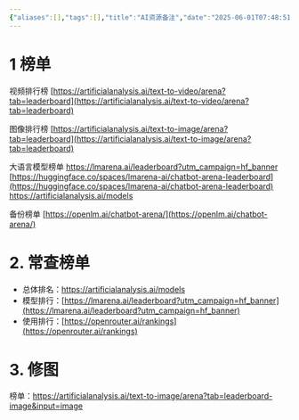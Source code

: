 ```yaml
---
{"aliases":[],"tags":[],"title":"AI资源备注","date":"2025-06-01T07:48:51+08:00","date_modify":"2025-08-01T00:00:08+08:00","dg-publish":true,"permalink":"/Publish/01_笔记备注/AI资源备注/","dgPassFrontmatter":true,"created":"2025-06-01T07:48:51+08:00","updated":"2025-08-01T00:00:08+08:00"}
---
```



# 1 榜单

视频排行榜
[https://artificialanalysis.ai/text-to-video/arena?tab=leaderboard](https://artificialanalysis.ai/text-to-video/arena?tab=leaderboard)

图像排行榜
[https://artificialanalysis.ai/text-to-image/arena?tab=leaderboard](https://artificialanalysis.ai/text-to-image/arena?tab=leaderboard)

大语言模型榜单
<https://lmarena.ai/leaderboard?utm_campaign=hf_banner>
[https://huggingface.co/spaces/lmarena-ai/chatbot-arena-leaderboard](https://huggingface.co/spaces/lmarena-ai/chatbot-arena-leaderboard)
<https://artificialanalysis.ai/models>

备份榜单
[https://openlm.ai/chatbot-arena/](https://openlm.ai/chatbot-arena/)

# 2. 常查榜单

- 总体排名：<https://artificialanalysis.ai/models>
- 模型排行：[https://lmarena.ai/leaderboard?utm_campaign=hf_banner](https://lmarena.ai/leaderboard?utm_campaign=hf_banner)
- 使用排行：[https://openrouter.ai/rankings](https://openrouter.ai/rankings)

# 3. 修图

榜单：<https://artificialanalysis.ai/text-to-image/arena?tab=leaderboard-image&input=image>
